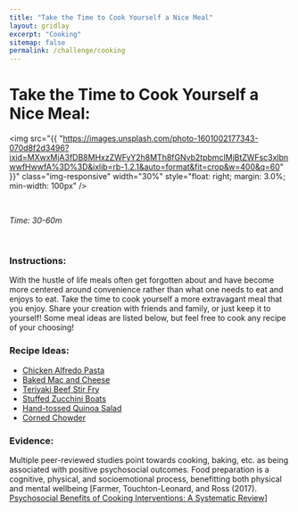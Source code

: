 ```yaml
---
title: "Take the Time to Cook Yourself a Nice Meal"
layout: gridlay
excerpt: "Cooking"
sitemap: false
permalink: /challenge/cooking
---
```



# Take the Time to Cook Yourself a Nice Meal: 

<img src="{{ "https://images.unsplash.com/photo-1601002177343-070d8f2d3496?ixid=MXwxMjA3fDB8MHxzZWFyY2h8MTh8fGNvb2tpbmclMjBtZWFsc3xlbnwwfHwwfA%3D%3D&ixlib=rb-1.2.1&auto=format&fit=crop&w=400&q=60" }}" class="img-responsive" width="30%" style="float: right; margin: 3.0%; min-width: 100px" />

&nbsp;


*Time: 30-60m*

&nbsp;
&nbsp;
&nbsp;

### Instructions:
With the hustle of life meals often get forgotten about and have become more centered around convenience rather than what one needs to eat and enjoys to eat. Take the time to cook yourself a more extravagant meal that you enjoy. Share your creation with friends and family, or just keep it to yourself! Some meal ideas are listed below, but feel free to cook any recipe of your choosing!

### Recipe Ideas:
- <a href="https://tasty.co/recipe/easy-chicken-alfredo-penne" target="_blank">Chicken Alfredo Pasta</a>
- <a href="https://www.momontimeout.com/best-homemade-baked-mac-and-cheese-recipe/" target="_blank">Baked Mac and Cheese</a>
- <a href="https://www.dinneratthezoo.com/teriyaki-beef-stir-fry/" target="_blank">Teriyaki Beef Stir Fry</a>
- <a href="https://www.foodnetwork.com/recipes/nancy-fuller/sausage-stuffed-zucchini-boats-2765700" target="_blank">Stuffed Zucchini Boats</a>
- <a href="https://cookieandkate.com/best-quinoa-salad-recipe/" target="_blank">Hand-tossed Quinoa Salad</a>
- <a href="https://www.thechunkychef.com/hearty-homemade-corn-chowder/" target="_blank">Corned Chowder</a>

### Evidence:
Multiple peer-reviewed studies point towards cooking, baking, etc. as being associated with positive psychosocial outcomes. Food preparation is a cognitive, physical, and socioemotional process, benefitting both physical and mental wellbeing [Farmer, Touchton-Leonard, and Ross (2017). <a href="https://www.ncbi.nlm.nih.gov/pmc/articles/PMC5862744/" target="_blank">Psychosocial Benefits of Cooking Interventions: A Systematic Review</a>]

&nbsp;
&nbsp;
